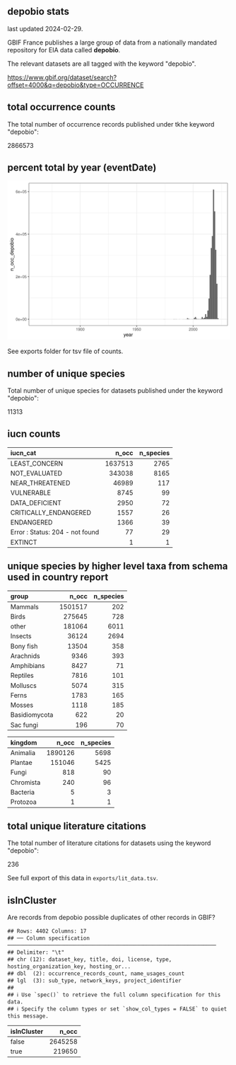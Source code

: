 ## depobio stats

last updated 2024-02-29.

GBIF France publishes a large group of data from a nationally mandated repository for EIA data called **depobio**.

The relevant datasets are all tagged with the keyword "depobio".

<https://www.gbif.org/dataset/search?offset=4000&q=depobio&type=OCCURRENCE>





## total occurrence counts



The total number of occurrence records published under tkhe keyword "depobio":

2866573

## percent total by year (eventDate)





![](https://raw.githubusercontent.com/jhnwllr/depobio-stats/main/plots/occ_by_year.png)

See exports folder for tsv file of counts.

## number of unique species



Total number of unique species for datasets published under the keyword "depobio":

11313

## iucn counts




|iucn_cat                        |   n_occ| n_species|
|:-------------------------------|-------:|---------:|
|LEAST_CONCERN                   | 1637513|      2765|
|NOT_EVALUATED                   |  343038|      8165|
|NEAR_THREATENED                 |   46989|       117|
|VULNERABLE                      |    8745|        99|
|DATA_DEFICIENT                  |    2950|        72|
|CRITICALLY_ENDANGERED           |    1557|        26|
|ENDANGERED                      |    1366|        39|
|Error : Status: 204 - not found |      77|        29|
|EXTINCT                         |       1|         1|

## unique species by higher level taxa from schema used in country report




|group         |   n_occ| n_species|
|:-------------|-------:|---------:|
|Mammals       | 1501517|       202|
|Birds         |  275645|       728|
|other         |  181064|      6011|
|Insects       |   36124|      2694|
|Bony fish     |   13504|       358|
|Arachnids     |    9346|       393|
|Amphibians    |    8427|        71|
|Reptiles      |    7816|       101|
|Molluscs      |    5074|       315|
|Ferns         |    1783|       165|
|Mosses        |    1118|       185|
|Basidiomycota |     622|        20|
|Sac fungi     |     196|        70|


|kingdom   |   n_occ| n_species|
|:---------|-------:|---------:|
|Animalia  | 1890126|      5698|
|Plantae   |  151046|      5425|
|Fungi     |     818|        90|
|Chromista |     240|        96|
|Bacteria  |       5|         3|
|Protozoa  |       1|         1|

## total unique literature citations



The total number of literature citations for datasets using the keyword "depobio":

236

See full export of this data in `exports/lit_data.tsv`.

## isInCluster

Are records from depobio possible duplicates of other records in GBIF?


```
## Rows: 4402 Columns: 17
## ── Column specification ──────────────────────────────────────────────────────────────────
## Delimiter: "\t"
## chr (12): dataset_key, title, doi, license, type, hosting_organization_key, hosting_or...
## dbl  (2): occurrence_records_count, name_usages_count
## lgl  (3): sub_type, network_keys, project_identifier
## 
## ℹ Use `spec()` to retrieve the full column specification for this data.
## ℹ Specify the column types or set `show_col_types = FALSE` to quiet this message.
```



|isInCluster |   n_occ|
|:-----------|-------:|
|false       | 2645258|
|true        |  219650|

<!-- GBIF total for comparison -->

<!-- # ```{r is in cluster gbif total, echo=FALSE,include=TRUE,results='asis'} -->

<!-- rgbif::occ_search(facet="isInCluster",limit=0)$facet$isInCluster %>%  -->

<!-- knitr::kable() -->

<!-- ``` -->

